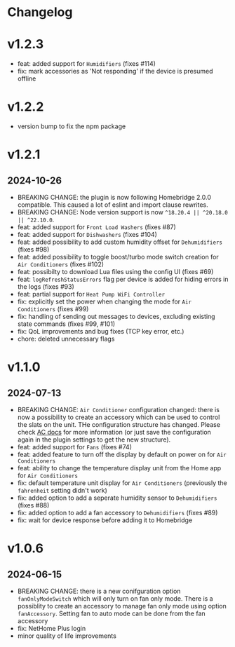 # Changelog

# v1.2.3
- feat: added support for `Humidifiers` (fixes #114)
- fix: mark accessories as 'Not responding' if the device is presumed offline

# v1.2.2
- version bump to fix the npm package

# v1.2.1
## 2024-10-26
- BREAKING CHANGE: the plugin is now following Homebridge 2.0.0 compatible. This caused a lot of eslint and import clause rewrites.
- BREAKING CHANGE: Node version support is now `^18.20.4 || ^20.18.0 || ^22.10.0`.
- feat: added support for `Front Load Washers` (fixes #87)
- feat: added support for `Dishwashers` (fixes #104)
- feat: added possibility to add custom humidity offset for `Dehumidifiers` (fixes #98)
- feat: added possibility to toggle boost/turbo mode switch creation for `Air Conditioners` (fixes #102)
- feat: possibilty to download Lua files using the config UI (fixes #69)
- feat: `logRefreshStatusErrors` flag per device is added for hiding errors in the logs (fixes #93)
- feat: partial support for `Heat Pump WiFi Controller`
- fix: explicitly set the power when changing the mode for `Air Conditioners` (fixes #99)
- fix: handling of sending out messages to devices, excluding existing state commands (fixes #99, #101)
- fix: QoL improvements and bug fixes (TCP key error, etc.)
- chore: deleted unnecessary flags

# v1.1.0
## 2024-07-13
- BREAKING CHANGE: `Air Conditioner` configuration changed: there is now a possibility to create an accessory which can be used to control the slats on the unit. THe configuration structure has changed. Please check [AC docs](/docs/ac.md) for more information (or just save the configuration again in the plugin settings to get the new structure).
- feat: added support for `Fans` (fixes #74)
- feat: added feature to turn off the display by default on power on for `Air Conditioners`
- feat: ability to change the temperature display unit from the Home app for `Air Conditioners`
- fix: default temperature unit display for `Air Conditioners` (previously the `fahrenheit` setting didn't work)
- fix: added option to add a seperate humidity sensor to `Dehumidifiers` (fixes #88)
- fix: added option to add a fan accessory to `Dehumidifiers` (fixes #89)
- fix: wait for device response before adding it to Homebridge

# v1.0.6
## 2024-06-15
- BREAKING CHANGE: there is a new conifguration option `fanOnlyModeSwitch` which will only turn on fan only mode. There is a possiblity to create an accessory to manage fan only mode using option `fanAccessory`. Setting fan to auto mode can be done from the fan accessory
- fix: NetHome Plus login
- minor quality of life improvements
